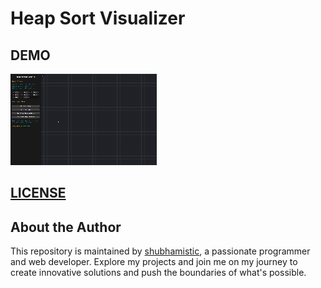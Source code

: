 # Heap Sort Visualizer

## DEMO

![Demo GIF](assets/demo.gif)

## [LICENSE](LICENSE)

## About the Author
This repository is maintained by [shubhamistic](https://github.com/shubhamistic), a passionate programmer and web developer. Explore my projects and join me on my journey to create innovative solutions and push the boundaries of what's possible.
